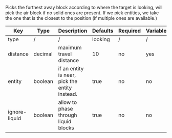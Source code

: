 Picks the furthest away block according to where the target is looking, will pick the air block if no solid ones are present. If we pick entities, we take the one that is the closest to the position (if multiple ones are available.)

| Key | Type | Description | Defaults | Required | Variable |
|-|-|-|-|-|-|
| type | / | / | looking | / | / |
| distance | decimal | maximum travel distance | 10 | no | yes |
| entity | boolean | if an entity is near, pick the entity instead. | true | no | no |
| ignore-liquid | boolean | allow to phase through liquid blocks | true | no | no |